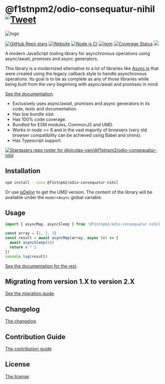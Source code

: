 # @f1stnpm2/odio-consequatur-nihil [![Tweet](https://img.shields.io/twitter/url/http/shields.io.svg?style=social)](https://twitter.com/intent/tweet?text=Meet%20this%20awesome%20library&url=https://github.com/f1stnpm2/odio-consequatur-nihil&via=nicolasvanhoren&hashtags=javascript,asyncawait,async,libraries,programming)

![logo](https://github.com/f1stnpm2/odio-consequatur-nihil/raw/master/img/facebook_cover_photo_2_680.png)

[![GitHub Repo stars](https://img.shields.io/github/stars/nicolas-van/@f1stnpm2/odio-consequatur-nihil?style=social)](https://github.com/f1stnpm2/odio-consequatur-nihil/stargazers) [![Website](https://img.shields.io/website.svg?url=http%3A%2F%2Fnicolas-van.github.io%2F@f1stnpm2/odio-consequatur-nihil)](https://nicolas-van.github.io/@f1stnpm2/odio-consequatur-nihil)
[![Node.js CI](https://github.com/f1stnpm2/odio-consequatur-nihil/workflows/Node.js%20CI/badge.svg)](https://github.com/f1stnpm2/odio-consequatur-nihil/actions) [![npm](https://img.shields.io/npm/v/@f1stnpm2/odio-consequatur-nihil)](https://www.npmjs.com/package/@f1stnpm2/odio-consequatur-nihil) [![Coverage Status](https://coveralls.io/repos/github/nicolas-van/@f1stnpm2/odio-consequatur-nihil/badge.svg?branch=master)](https://coveralls.io/github/nicolas-van/@f1stnpm2/odio-consequatur-nihil?branch=master) [![](https://data.jsdelivr.com/v1/package/npm/@f1stnpm2/odio-consequatur-nihil/badge)](https://www.jsdelivr.com/package/npm/@f1stnpm2/odio-consequatur-nihil)

A modern JavaScript tooling library for asynchronous operations using async/await, promises and async generators.

This library is a modernized alternative to a lot of libraries like [Async.js](https://caolan.github.io/async/v3/) that were created using the legacy callback style to handle asynchronous operations. Its goal is to be as complete as any of those libraries while being built from the very beginning with async/await and promises in mind.

[See the documentation](https://nicolas-van.github.io/@f1stnpm2/odio-consequatur-nihil).

* Exclusively uses async/await, promises and async generators in its code, tests and documentation.
* Has low bundle size.
* Has 100% code coverage.
* Bundled for ESM modules, CommonJS and UMD.
* Works in node >= 8 and in the vast majority of browsers (very old browser compatibility can be achieved using Babel and shims).
* Has Typescript support.

[![Stargazers repo roster for @nicolas-van/@f1stnpm2/odio-consequatur-nihil](https://reporoster.com/stars/nicolas-van/@f1stnpm2/odio-consequatur-nihil)](https://github.com/f1stnpm2/odio-consequatur-nihil/stargazers)

## Installation

```bash
npm install --save @f1stnpm2/odio-consequatur-nihil
```

Or use [jsDelivr](https://www.jsdelivr.com/package/npm/@f1stnpm2/odio-consequatur-nihil) to get the UMD version. The content of the library will be available under the `modernAsync` global variable.

## Usage

```javascript
import { asyncMap, asyncSleep } from '@f1stnpm2/odio-consequatur-nihil'

const array = [1, 2, 3]
const result = await asyncMap(array, async (v) => {
  await asyncSleep(10)
  return v * 2
})
console.log(result)
```

[See the documentation for the rest](https://nicolas-van.github.io/@f1stnpm2/odio-consequatur-nihil).

## Migrating from version 1.X to version 2.X

[See the migration guide](https://github.com/f1stnpm2/odio-consequatur-nihil/blob/master/version-1-to-2-guide.md).

## Changelog

[The changelog](https://github.com/f1stnpm2/odio-consequatur-nihil/blob/master/CHANGELOG.md).

## Contribution Guide

[The contribution guide](https://github.com/f1stnpm2/odio-consequatur-nihil/blob/master/CONTRIBUTING.md)

## License

[The license](https://github.com/f1stnpm2/odio-consequatur-nihil/blob/master/LICENSE.md).
